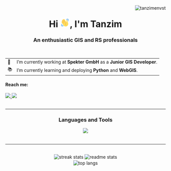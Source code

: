 <img align="right" src="https://komarev.com/ghpvc/?username=tanzimenvst&label=Profile%20views&color=0e75b6&style=flat" alt="tanzimenvst" />

<h1 align="center">Hi <img src="./img/wave-hello.gif" height="30" width="30"/>, I'm Tanzim</h1>
<h3 align="center">An enthusiastic GIS and RS professionals</h3>

<br/>

<div align="left">
 <table>
   <tr>
     <td>👔</td>
     <td>I’m currently working at <b>Spekter GmbH</b> as a <b>Junior GIS Developer</b>.</td>
   </tr>
   <tr>
     <td>📚</td>
     <td>I’m currently learning and deploying <b>Python</b> and <b>WebGIS</b>.</td>
   </tr>
 </table>
</div>


<h4 align="left">Reach me:</h4>
<div align="left">
    <a href="mailto:tanzimenvst@gmail.com">
        <img src="https://img.shields.io/badge/Gmail-D14836?style=for-the-badge&logo=gmail&logoColor=white" />
    </a>
    <a href="https://www.linkedin.com/in/md-tanzim-hasan" target="_blank">
        <img src="https://img.shields.io/badge/LinkedIn-0077B5?style=for-the-badge&logo=linkedin&logoColor=white" />
    </a>
</div>

<br/>
<hr/>

<h3 align="center">Languages and Tools</h3>
<div align="center"> 
    <img src="https://skillicons.dev/icons?i=py,js,vscode,bootstrap,github,html,css"/><br>
</div>

<br/>
<hr/>
<br/>

<div align=center>
    <img height=155 width=390 src="https://streak-stats.demolab.com/?user=tanzimenvst&count_private=true&theme=react&border_radius=10" alt="streak stats"/>
    <img height=155 width=390 src="https://github-readme-stats.vercel.app/api?username=tanzimenvst&count_private=true&show_icons=true&theme=react&rank_icon=github&border_radius=10" alt="readme stats" />
    <br/>
    <img width=325 align="center" src="https://github-readme-stats.vercel.app/api/top-langs/?username=tanzimenvst&hide=HTML,CSS&langs_count=8&layout=compact&theme=react&border_radius=10&size_weight=0.5&count_weight=0.5&exclude_repo=github-readme-stats" alt="top langs" />
</div>
